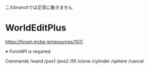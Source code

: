 このbranchでは正常に動きません

# WorldEditPlus

https://forum.mcbe.jp/resources/107/

※ FormAPI is required

Commands
/wand
/pos1
/pos2
/fill
/clone
/cylinder
/sphere
/cancel
